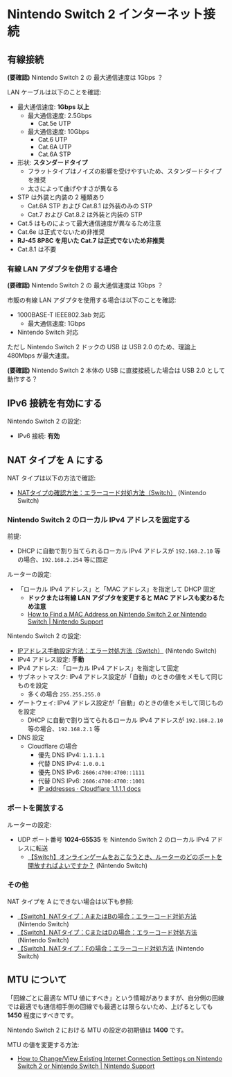 # Nintendo Switch 2 インターネット接続

## 有線接続

**(要確認)** Nintendo Switch 2 の 最大通信速度は 1Gbps ？

LAN ケーブルは以下のことを確認:

- 最大通信速度: **1Gbps 以上**
	- 最大通信速度: 2.5Gbps
		- Cat.5e UTP
	- 最大通信速度: 10Gbps
		- Cat.6 UTP
		- Cat.6A UTP
		- Cat.6A STP
- 形状: **スタンダードタイプ**
	- フラットタイプはノイズの影響を受けやすいため、スタンダードタイプを推奨
	- 太さによって曲げやすさが異なる
- STP は外装と内装の 2 種類あり
	- Cat.6A STP および Cat.8.1 は外装のみの STP
	- Cat.7 および Cat.8.2 は外装と内装の STP
- Cat.5 はものによって最大通信速度が異なるため注意
- Cat.6e は正式でないため非推奨
- **RJ-45 8P8C を用いた Cat.7 は正式でないため非推奨**
- Cat.8.1 は不要

### 有線 LAN アダプタを使用する場合

**(要確認)** Nintendo Switch 2 の 最大通信速度は 1Gbps ？

市販の有線 LAN アダプタを使用する場合は以下のことを確認:

- 1000BASE-T IEEE802.3ab 対応
	- 最大通信速度: 1Gbps
- Nintendo Switch 対応

ただし Nintendo Switch 2 ドックの USB は USB 2.0 のため、理論上 480Mbps が最大速度。

**(要確認)** Nintendo Switch 2 本体の USB に直接接続した場合は USB 2.0 として動作する？

## IPv6 接続を有効にする

Nintendo Switch 2 の設定:

- IPv6 接続: **有効**

## NAT タイプを A にする

NAT タイプは以下の方法で確認:

- [NATタイプの確認方法：エラーコード対処方法（Switch）](https://support-jp.nintendo.com/app/answers/detail/a_id/34269) (Nintendo Switch)

### Nintendo Switch 2 のローカル IPv4 アドレスを固定する

前提:

- DHCP に自動で割り当てられるローカル IPv4 アドレスが `192.168.2.10` 等の場合、`192.168.2.254` 等に固定

ルーターの設定:

- 「ローカル IPv4 アドレス」と「MAC アドレス」を指定して DHCP 固定
	- **ドックまたは有線 LAN アダプタを変更すると MAC アドレスも変わるため注意**
	- [How to Find a MAC Address on Nintendo Switch 2 or Nintendo Switch | Nintendo Support](https://en-americas-support.nintendo.com/app/answers/detail/a_id/22397)

Nintendo Switch 2 の設定:

- [IPアドレス手動設定方法：エラー対処方法（Switch）](https://support-jp.nintendo.com/app/answers/detail/a_id/34008) (Nintendo Switch)
- IPv4 アドレス設定: **手動**
- IPv4 アドレス: 「ローカル IPv4 アドレス」を指定して固定
- サブネットマスク: IPv4 アドレス設定が「自動」のときの値をメモして同じものを設定
	- 多くの場合 `255.255.255.0`
- ゲートウェイ: IPv4 アドレス設定が「自動」のときの値をメモして同じものを設定
	- DHCP に自動で割り当てられるローカル IPv4 アドレスが `192.168.2.10` 等の場合、`192.168.2.1` 等
- DNS 設定
	- Cloudflare の場合
		- 優先 DNS IPv4: `1.1.1.1`
		- 代替 DNS IPv4: `1.0.0.1`
		- 優先 DNS IPv6: `2606:4700:4700::1111`
		- 代替 DNS IPv6: `2606:4700:4700::1001`
		- [IP addresses · Cloudflare 1.1.1.1 docs](https://developers.cloudflare.com/1.1.1.1/ip-addresses/)

### ポートを開放する

ルーターの設定:

- UDP ポート番号 **1024–65535** を Nintendo Switch 2 のローカル IPv4 アドレスに転送
	- [【Switch】オンラインゲームをおこなうとき、ルーターのどのポートを開放すればよいですか？](https://support-jp.nintendo.com/app/answers/detail/a_id/36082) (Nintendo Switch)

### その他

NAT タイプを A にできない場合は以下も参照:

- [【Switch】NATタイプ：AまたはBの場合：エラーコード対処方法](https://support-jp.nintendo.com/app/answers/detail/a_id/34273) (Nintendo Switch)
- [【Switch】NATタイプ：CまたはDの場合：エラーコード対処方法](https://support-jp.nintendo.com/app/answers/detail/a_id/34275) (Nintendo Switch)
- [【Switch】NATタイプ：Fの場合：エラーコード対処方法](https://support-jp.nintendo.com/app/answers/detail/a_id/34277) (Nintendo Switch)

## MTU について

「回線ごとに最適な MTU 値にすべき」という情報がありますが、自分側の回線では最適でも通信相手側の回線でも最適とは限らないため、上げるとしても **1450** 程度にすべきです。

Nintendo Switch 2 における MTU の設定の初期値は **1400** です。

MTU の値を変更する方法:

- [How to Change/View Existing Internet Connection Settings on Nintendo Switch 2 or Nintendo Switch | Nintendo Support](https://en-americas-support.nintendo.com/app/answers/detail/a_id/22316)
